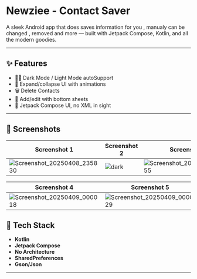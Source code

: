 # Newziee - Contact Saver

A sleek Android app that does saves information for you , manualy can be changed , removed and more — built with Jetpack Compose, Kotlin, and all the modern goodies.

---

## ✨ Features

- 🐱‍👤 Dark Mode / Light Mode autoSupport
- 🎨 Expand/collapse UI with animations
- 🗑️ Delete Contacts
- 📝 Add/edit with bottom sheets
- 🌈 Jetpack Compose UI, no XML in sight

---

## 📸 Screenshots

| Screenshot 1 | Screenshot 2 | Screenshot 3 |
|--------------|--------------|--------------|
![Screenshot_20250408_235830](https://github.com/user-attachments/assets/5c27bfee-02f9-4a20-b637-bf111254a110) | ![dark](https://github.com/user-attachments/assets/d47161e0-215f-45ed-9d54-29cd339c20d2) | ![Screenshot_20250408_235955](https://github.com/user-attachments/assets/02ad448e-ba6c-4248-9e09-9f385e8edc48) 

| Screenshot 4 | Screenshot 5 | Screenshot 6 | Screenshot 7 |
|--------------|--------------|--------------|--------------|
| ![Screenshot_20250409_000018](https://github.com/user-attachments/assets/1e11e77b-4c71-4d7b-93e5-31f44d59b825) | ![Screenshot_20250409_000029](https://github.com/user-attachments/assets/71341278-6272-4cff-8bd9-17dd6ad0c6fe) | ![Screenshot_20250409_000303](https://github.com/user-attachments/assets/288cac6c-617f-433b-84e1-6a44511ddad7) | ![Screenshot_20250409_000330](https://github.com/user-attachments/assets/e53a1c6c-ce43-4ebb-aa87-90d2a6709bd1) |

## 🚀 Tech Stack

- **Kotlin**
- **Jetpack Compose**
- **No Architecture**
- **SharedPreferences**
- **Gson/Json**

---




